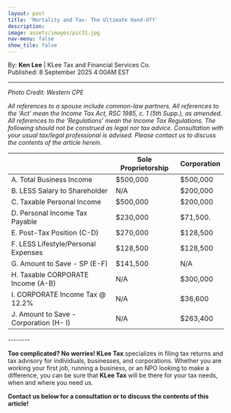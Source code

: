 ```yaml
---
layout: post
title: 'Mortality and Tax: The Ultimate Hand-Off'
description: 
image: assets/images/pic31.jpg
nav-menu: false
show_tile: false
---
```


<style>
  p {
    margin-bottom: 15px; 
  }

  hr.major {
    margin: 10px 0; 
  }
</style>

<!-- Credits -->
<div class="row">
	<div class="12u">
		<p>By: <b>Ken Lee</b> | KLee Tax and Financial Services Co.<br> Published: 8 September 2025 4:00AM EST</p>
	</div>
</div>

<hr class="major"/>

<!-- Content -->
<section>
  <div class="row">
	  <div class="12u">
    <p><i>Photo Credit: Western CPE</i></p>
    <p><i>All references to a spouse include common-law partners. All references to the ‘Act’ mean the Income Tax Act, RSC 1985, c. 1 (5th Supp.), as amended. All references to the ‘Regulations’ mean the Income Tax Regulations. The following should not be construed as legal nor tax advice. Consultation with your usual tax/legal professional is advised. Please contact us to discuss the contents of the article herein.</i></p>
    <div class="table-wrapper">
    <table>
      <thead>
        <tr>
          <th></th>
          <th>Sole Proprietorship</th>
          <th>Corporation</th>
        </tr>
      </thead>
      <tbody>
        <tr>
          <td>A. Total Business Income</td>
          <td>$500,000</td>
          <td>$500,000</td>
        </tr>
        <tr>
          <td>B. LESS Salary to Shareholder</td>
          <td>N/A</td>
          <td>$200,000</td>
        </tr>
        <tr>
          <td>C. Taxable Personal Income</td>
          <td>$500,000</td>
          <td>$200,000</td>
        </tr>
        <tr>
          <td>D. Personal Income Tax Payable</td>
          <td>$230,000</td>
          <td>$71,500.</td>
        </tr>
        <tr>
          <td>E. Post-Tax Position (C-D)</td>
          <td>$270,000</td>
          <td>$128,500</td>
        </tr>
        <tr>
          <td>F. LESS Lifestyle/Personal Expenses</td>
          <td>$128,500</td>
          <td>$128,500</td>
        </tr>
        <tr>
          <td>G. Amount to Save - SP (E-F)</td>
          <td>$141,500</td>
          <td>N/A</td>
        </tr>
        <tr>
          <td>H. Taxable CORPORATE Income (A-B)</td>
          <td>N/A</td>
          <td>$300,000</td>
        </tr>
        <tr>
          <td>I. CORPORATE Income Tax @ 12.2%</td>
          <td>N/A</td>
          <td>$36,600</td>
        </tr>
        <tr>
          <td>J. Amount to Save - Corporation (H- I)</td>
          <td>N/A</td>
          <td>$263,400</td>
        </tr>
      </tbody>
    </table>
    </div> 
    <p>--------</p>
    <p><b>Too complicated? No worries! KLee Tax</b> specializes in filing tax returns and tax advisory for individuals, businesses, and corporations. Whether you are working your first job, running a business, or an NPO looking to make a difference, you can be sure that <b>KLee Tax</b> will be there for your tax needs, when and where you need us.</p>
    <p><b>Contact us below for a consultation or to discuss the contents of this article!</b></p>